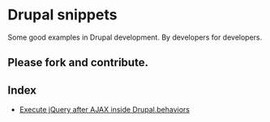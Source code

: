 Drupal snippets
=======================

Some good examples in Drupal development. By developers for developers.

## Please fork and contribute.

Index
-----

* [Execute jQuery after AJAX inside Drupal.behaviors](https://github.com/geraldvillorente/drupal-example-snippets/blob/master/example_jquery_after_ajax_drupal_behaviors)

